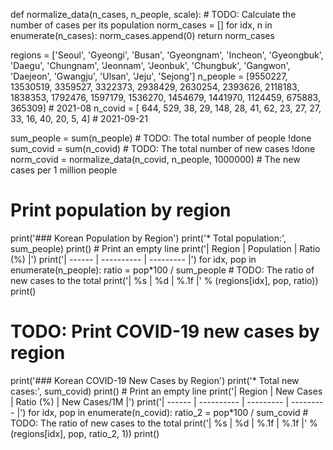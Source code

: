 def normalize_data(n_cases, n_people, scale):
    # TODO: Calculate the number of cases per its population
    norm_cases = []
    for idx, n in enumerate(n_cases):
        norm_cases.append(0)
    return norm_cases

regions  = ['Seoul', 'Gyeongi', 'Busan', 'Gyeongnam', 'Incheon', 'Gyeongbuk', 'Daegu', 'Chungnam', 'Jeonnam', 'Jeonbuk', 'Chungbuk', 'Gangwon', 'Daejeon', 'Gwangju', 'Ulsan', 'Jeju', 'Sejong']
n_people = [9550227,  13530519, 3359527,     3322373,   2938429,     2630254, 2393626,    2118183,   1838353,   1792476,    1597179,   1536270,   1454679,   1441970, 1124459, 675883,   365309] # 2021-08
n_covid  = [    644,       529,      38,          29,       148,          28,      41,         62,        23,        27,        27,        33,        16,        40,      20,      5,        4] # 2021-09-21

sum_people = sum(n_people) # TODO: The total number of people !done
sum_covid = sum(n_covid) # TODO: The total number of new cases  !done
norm_covid = normalize_data(n_covid, n_people, 1000000) # The new cases per 1 million people

# Print population by region
print('### Korean Population by Region')
print('* Total population:', sum_people)
print() # Print an empty line
print('| Region | Population | Ratio (%) |')
print('| ------ | ---------- | --------- |')
for idx, pop in enumerate(n_people):
    ratio = pop*100 / sum_people    # TODO: The ratio of new cases to the total
    print('| %s | %d | %.1f |' % (regions[idx], pop, ratio))
print()

# TODO: Print COVID-19 new cases by region

print('### Korean COVID-19 New Cases by Region')
print('* Total new cases:', sum_covid)
print() # Print an empty line
print('| Region | New Cases | Ratio (%) | New Cases/1M |')
print('| ------ | ---------- | --------- | --------- |')
for idx, pop in enumerate(n_covid):
    ratio_2 = pop*100 / sum_covid    # TODO: The ratio of new cases to the total
    print('| %s | %d | %.1f | %.1f |' % (regions[idx], pop, ratio_2, 1))
print()

